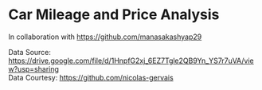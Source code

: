 # Car Mileage and Price Analysis

In collaboration with https://github.com/manasakashyap29

Data Source: https://drive.google.com/file/d/1HnpfG2xj_6EZ7Tgle2QB9Yn_YS7r7uVA/view?usp=sharing  
Data Courtesy: https://github.com/nicolas-gervais
